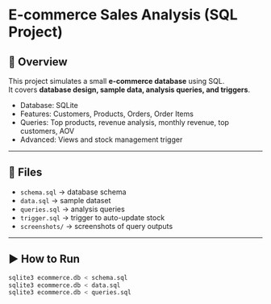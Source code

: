 # E-commerce Sales Analysis (SQL Project)

## 📌 Overview
This project simulates a small **e-commerce database** using SQL.  
It covers **database design, sample data, analysis queries, and triggers**.

- Database: SQLite
- Features: Customers, Products, Orders, Order Items
- Queries: Top products, revenue analysis, monthly revenue, top customers, AOV
- Advanced: Views and stock management trigger

---

## 📂 Files
- `schema.sql` → database schema
- `data.sql` → sample dataset
- `queries.sql` → analysis queries
- `trigger.sql` → trigger to auto-update stock
- `screenshots/` → screenshots of query outputs

---

## ▶️ How to Run
```bash
sqlite3 ecommerce.db < schema.sql
sqlite3 ecommerce.db < data.sql
sqlite3 ecommerce.db < queries.sql



